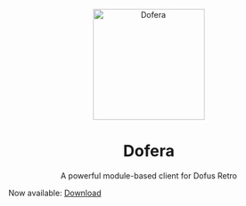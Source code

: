 <p align="center">
  <img
    alt="Dofera"
    src="https://raw.githubusercontent.com/dofera/dofera/master/dofera.png"
    width="200"
  />
</p>
<h1 align="center">Dofera</h1>
<p align="center">A powerful module-based client for Dofus Retro</p>

Now available: [Download](https://github.com/dofera/dofera/releases/latest)
